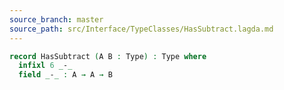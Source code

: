 ```yaml
---
source_branch: master
source_path: src/Interface/TypeClasses/HasSubtract.lagda.md
---
```


<!--
```agda
{-# OPTIONS --safe --cubical-compatible #-}
module Interface.TypeClasses.HasSubtract where

open import Agda.Primitive using () renaming (Set to Type)
```
-->

```agda
record HasSubtract (A B : Type) : Type where
  infixl 6 _-_
  field _-_ : A → A → B
```

<!--
```agda
open HasSubtract ⦃ ... ⦄ public
```
